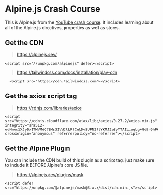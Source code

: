 # Alpine.js Crash Course

This is Alpine.js from the [YouTube crash course](https://www.youtube.com/watch?v=r5iWCtfltso&t=2191s). It includes learning about all of the Alpine.js directives, properties as well as stores.

## Get the CDN

> https://alpinejs.dev/

```
<script src="//unpkg.com/alpinejs" defer></script>

```

> https://tailwindcss.com/docs/installation/play-cdn

```
  <script src="https://cdn.tailwindcss.com"></script>
```

## Get the axios script tag

> https://cdnjs.com/libraries/axios

```
<script src="https://cdnjs.cloudflare.com/ajax/libs/axios/0.27.2/axios.min.js" integrity="sha512-odNmoc1XJy5x1TMVMdC7EMs3IVdItLPlCeL5vSUPN2llYKMJ2eByTTAIiiuqLg+GdNr9hF6z81p27DArRFKT7A==" crossorigin="anonymous" referrerpolicy="no-referrer"></script>

```

## Get the Alpine Plugin

You can include the CDN build of this plugin as a script tag, just make sure to include it BEFORE Alpine's core JS file.

> https://alpinejs.dev/plugins/mask

```
<script defer src="https://unpkg.com/@alpinejs/mask@3.x.x/dist/cdn.min.js"></script>
```
